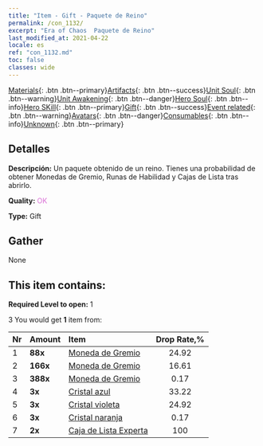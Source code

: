 ```yaml
---
title: "Item - Gift - Paquete de Reino"
permalink: /con_1132/
excerpt: "Era of Chaos  Paquete de Reino"
last_modified_at: 2021-04-22
locale: es
ref: "con_1132.md"
toc: false
classes: wide
---
```

 [Materials](/ItemsES/){: .btn .btn--primary}[Artifacts](/ItemsES/Artifacts/){: .btn .btn--success}[Unit Soul](/ItemsES/UnitSoul/){: .btn .btn--warning}[Unit Awakening](/ItemsES/UnitAwakening/){: .btn .btn--danger}[Hero Soul](/ItemsES/HeroSoul/){: .btn .btn--info}[Hero SKill](/ItemsES/HeroSkill/){: .btn .btn--primary}[Gift](/ItemsES/Gift/){: .btn .btn--success}[Event related](/ItemsES/Events/){: .btn .btn--warning}[Avatars](/ItemsES/Avatars/){: .btn .btn--danger}[Consumables](/ItemsES/Consumables/){: .btn .btn--info}[Unknown](/ItemsES/Unknown/){: .btn .btn--primary}

## Detalles
 **Descripción:** Un paquete obtenido de un reino. Tienes una probabilidad de obtener Monedas de Gremio, Runas de Habilidad y Cajas de Lista tras abrirlo.

 **Quality:** <span style="color: #DA70D6">OK</span>

 **Type:** Gift

## Gather

  None

## This item contains:

 **Required Level to open:** 1

 3 You would get **1** item  from:

  | Nr | Amount |     Item    | Drop Rate,% |
  |:---|:-------|:------------|:---------:|
  | 1 |  **88x** | [Moneda de Gremio](/ItemsES/con_896/) | 24.92 | 
  | 2 |  **166x** | [Moneda de Gremio](/ItemsES/con_896/) | 16.61 | 
  | 3 |  **388x** | [Moneda de Gremio](/ItemsES/con_896/) | 0.17 | 
  | 4 |  **3x** | [Cristal azul](/ItemsES/con_716/) | 33.22 | 
  | 5 |  **3x** | [Cristal violeta](/ItemsES/con_720/) | 24.92 | 
  | 6 |  **3x** | [Cristal naranja](/ItemsES/con_730/) | 0.17 | 
  | 7 |  **2x** | [Caja de Lista Experta](/ItemsES/con_760/) | 100 | 

